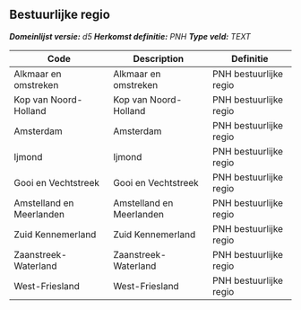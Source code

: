 ﻿## Bestuurlijke regio

*__Domeinlijst versie:__ d5*
*__Herkomst definitie:__ PNH*
*__Type veld:__ TEXT*

|__Code__ |__Description__ |__Definitie__	|
|	---	|	---	|   ---	| 
| Alkmaar en omstreken | Alkmaar en omstreken | PNH bestuurlijke regio |
| Kop van Noord-Holland | Kop van Noord-Holland | PNH bestuurlijke regio |
| Amsterdam | Amsterdam | PNH bestuurlijke regio |
| Ijmond | Ijmond | PNH bestuurlijke regio |
| Gooi en Vechtstreek | Gooi en Vechtstreek | PNH bestuurlijke regio |
| Amstelland en Meerlanden | Amstelland en Meerlanden | PNH bestuurlijke regio |
| Zuid Kennemerland | Zuid Kennemerland | PNH bestuurlijke regio |
| Zaanstreek-Waterland | Zaanstreek-Waterland | PNH bestuurlijke regio |
| West-Friesland | West-Friesland | PNH bestuurlijke regio |

